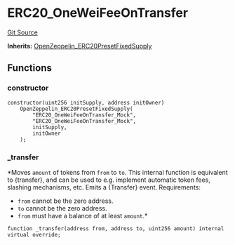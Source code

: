 # ERC20_OneWeiFeeOnTransfer
[Git Source](https://github.com/bowenli86/eigenlayer-contracts/blob/0800603ae0e71de6487dd628cace5380fa364f74/src/test/mocks/ERC20_OneWeiFeeOnTransfer.sol)

**Inherits:**
[OpenZeppelin_ERC20PresetFixedSupply](/src/test/mocks/ERC20_OneWeiFeeOnTransfer.sol/contract.OpenZeppelin_ERC20PresetFixedSupply.md)


## Functions
### constructor


```solidity
constructor(uint256 initSupply, address initOwner)
    OpenZeppelin_ERC20PresetFixedSupply(
        "ERC20_OneWeiFeeOnTransfer_Mock",
        "ERC20_OneWeiFeeOnTransfer_Mock",
        initSupply,
        initOwner
    );
```

### _transfer

*Moves `amount` of tokens from `from` to `to`.
This internal function is equivalent to {transfer}, and can be used to
e.g. implement automatic token fees, slashing mechanisms, etc.
Emits a {Transfer} event.
Requirements:
- `from` cannot be the zero address.
- `to` cannot be the zero address.
- `from` must have a balance of at least `amount`.*


```solidity
function _transfer(address from, address to, uint256 amount) internal virtual override;
```

